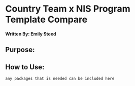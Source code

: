 # Country Team x NIS Program Template Compare
#### Written By: Emily Steed
## Purpose: 
## How to Use: 
    any packages that is needed can be included here 